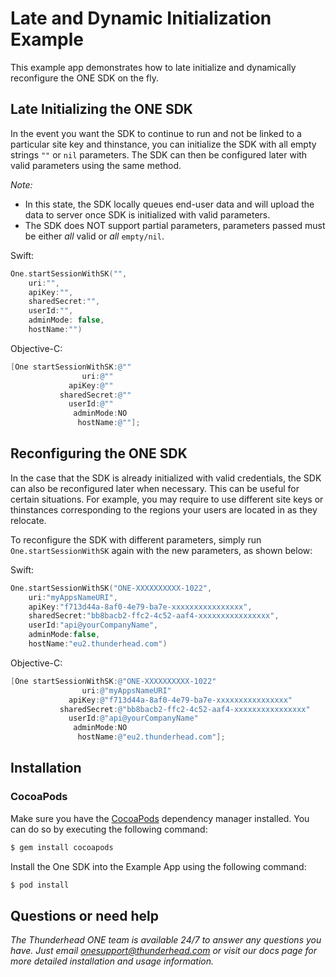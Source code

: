 # Late and Dynamic Initialization Example 

This example app demonstrates how to late initialize and dynamically reconfigure the ONE SDK on the fly.

## Late Initializing the ONE SDK

In the event you want the SDK to continue to run and not be linked to a particular site key and thinstance, you can initialize the SDK with all empty strings `""` or `nil` parameters.  The SDK can then be configured later with valid parameters using the same method.

*Note:*
- In this state, the SDK locally queues end-user data and will upload the data to server once SDK is initialized with valid parameters.
- The SDK does NOT support partial parameters, parameters passed must be either *all* valid or *all* `empty/nil`.
	
Swift:
```swift
One.startSessionWithSK("",
	uri:"",
	apiKey:"",
	sharedSecret:"",
	userId:"",
	adminMode: false,
	hostName:"")
```

Objective-C:
```objective-c
[One startSessionWithSK:@""
	            uri:@""
	         apiKey:@""
           sharedSecret:@""
	         userId:@""
              adminMode:NO
               hostName:@""];
```

## Reconfiguring the ONE SDK

In the case that the SDK is already initialized with valid credentials, the SDK can also be reconfigured later when necessary. This can be useful for certain situations.  For example, you may require to use different site keys or thinstances corresponding to the regions your users are located in as they relocate.

To reconfigure the SDK with different parameters, simply run `One.startSessionWithSK` again with the new parameters, as shown below:

Swift:
```swift
One.startSessionWithSK("ONE-XXXXXXXXXX-1022",
	uri:"myAppsNameURI",
	apiKey:"f713d44a-8af0-4e79-ba7e-xxxxxxxxxxxxxxxx",
	sharedSecret:"bb8bacb2-ffc2-4c52-aaf4-xxxxxxxxxxxxxxxx",
	userId:"api@yourCompanyName",
	adminMode:false,
	hostName:"eu2.thunderhead.com")
```

Objective-C:
```objective-c
[One startSessionWithSK:@"ONE-XXXXXXXXXX-1022"
	            uri:@"myAppsNameURI"
	         apiKey:@"f713d44a-8af0-4e79-ba7e-xxxxxxxxxxxxxxxx"
           sharedSecret:@"bb8bacb2-ffc2-4c52-aaf4-xxxxxxxxxxxxxxxx"
	         userId:@"api@yourCompanyName"
              adminMode:NO
               hostName:@"eu2.thunderhead.com"];
```

## Installation

### CocoaPods

Make sure you have the [CocoaPods](http://cocoapods.org) dependency manager installed. You can do so by executing the following command:

```sh
$ gem install cocoapods
```

Install the One SDK into the Example App using the following command:

```sh
$ pod install
```

## Questions or need help

_The Thunderhead ONE team is available 24/7 to answer any questions you have. Just email onesupport@thunderhead.com or visit our docs page for more detailed installation and usage information._
